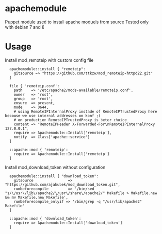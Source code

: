 # apachemodule
Puppet module used to install apache moduels from source
Tested only with debian 7 and 8

# Usage
Install mod_remoteip with custom config file
```Puppet
  apachemodule::install { "remoteip":
    gitsource => "https://github.com/ttkzw/mod_remoteip-httpd22.git"
  }

  file { 'remoteip.conf':
    path    => '/etc/apache2/mods-available/remoteip.conf',
    owner   => 'root',
    group   => 'root',
    ensure  => present,
    mode    => 0644,
    # using RemoteIPInternalProxy instade of RemoteIPTrustedProxy here becouse we use internal addresses on konf ;)
    # on production RemoteIPTrustedProxy is beter choice
    content => "RemoteIPHeader X-Forwarded-For\nRemoteIPInternalProxy 127.0.0.1",
    require => Apachemodule::Install['remoteip'],
    notify  => Class['apache::service']
  }

  ::apache::mod { 'remoteip':
    require => Apachemodule::Install['remoteip']
  }
```

Install mod_download_token without configuration
```Pupept
  apachemodule::install { "download_token":
    gitsource                => "https://github.com/ajakubek/mod_download_token.git",
    runbeforecompile         => '/bin/sed "s/\/usr\/lib\/apache2/\/usr\/share\/apache2/" Makefile > Makefile.new && mv Makefile.new Makefile',
    runbeforecompile_onlyif => '/bin/grep -q "/usr/lib/apache2" Makefile'
  }

  ::apache::mod { 'download_token':
    require => Apachemodule::Install['download_token']
  }
```
